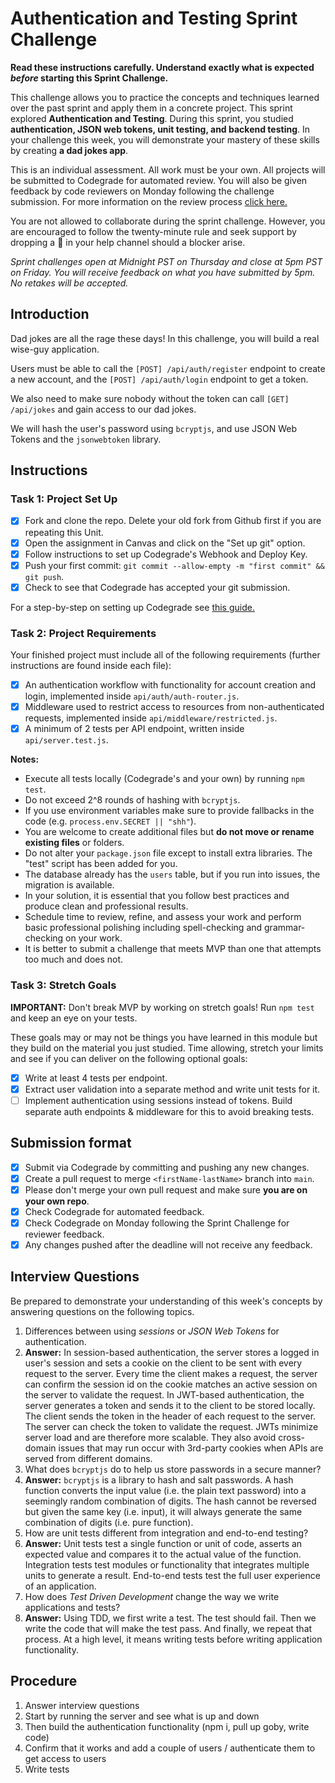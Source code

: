 # Authentication and Testing Sprint Challenge

**Read these instructions carefully. Understand exactly what is expected _before_ starting this Sprint Challenge.**

This challenge allows you to practice the concepts and techniques learned over the past sprint and apply them in a concrete project. This sprint explored **Authentication and Testing**. During this sprint, you studied **authentication, JSON web tokens, unit testing, and backend testing**. In your challenge this week, you will demonstrate your mastery of these skills by creating **a dad jokes app**.

This is an individual assessment. All work must be your own. All projects will be submitted to Codegrade for automated review. You will also be given feedback by code reviewers on Monday following the challenge submission. For more information on the review process [click here.](https://www.notion.so/lambdaschool/How-to-View-Feedback-in-CodeGrade-c5147cee220c4044a25de28bcb6bb54a)

You are not allowed to collaborate during the sprint challenge. However, you are encouraged to follow the twenty-minute rule and seek support by dropping a :wave: in your help channel should a blocker arise.

_Sprint challenges open at Midnight PST on Thursday and close at 5pm PST on Friday. You will receive feedback on what you have submitted by 5pm. No retakes will be accepted._

## Introduction

Dad jokes are all the rage these days! In this challenge, you will build a real wise-guy application.

Users must be able to call the `[POST] /api/auth/register` endpoint to create a new account, and the `[POST] /api/auth/login` endpoint to get a token.

We also need to make sure nobody without the token can call `[GET] /api/jokes` and gain access to our dad jokes.

We will hash the user's password using `bcryptjs`, and use JSON Web Tokens and the `jsonwebtoken` library.

## Instructions

### Task 1: Project Set Up

- [x] Fork and clone the repo. Delete your old fork from Github first if you are repeating this Unit.
- [x] Open the assignment in Canvas and click on the "Set up git" option.
- [x] Follow instructions to set up Codegrade's Webhook and Deploy Key.
- [x] Push your first commit: `git commit --allow-empty -m "first commit" && git push`.
- [x] Check to see that Codegrade has accepted your git submission.

For a step-by-step on setting up Codegrade see [this guide.](https://www.notion.so/lambdaschool/Submitting-an-assignment-via-Code-Grade-A-Step-by-Step-Walkthrough-07bd65f5f8364e709ecb5064735ce374)

### Task 2: Project Requirements

Your finished project must include all of the following requirements (further instructions are found inside each file):

- [x] An authentication workflow with functionality for account creation and login, implemented inside `api/auth/auth-router.js`.
- [x] Middleware used to restrict access to resources from non-authenticated requests, implemented inside `api/middleware/restricted.js`.
- [x] A minimum of 2 tests per API endpoint, written inside `api/server.test.js`.

**Notes:**

- Execute all tests locally (Codegrade's and your own) by running `npm test`.
- Do not exceed 2^8 rounds of hashing with `bcryptjs`.
- If you use environment variables make sure to provide fallbacks in the code (e.g. `process.env.SECRET || "shh"`).
- You are welcome to create additional files but **do not move or rename existing files** or folders.
- Do not alter your `package.json` file except to install extra libraries. The "test" script has been added for you.
- The database already has the `users` table, but if you run into issues, the migration is available.
- In your solution, it is essential that you follow best practices and produce clean and professional results.
- Schedule time to review, refine, and assess your work and perform basic professional polishing including spell-checking and grammar-checking on your work.
- It is better to submit a challenge that meets MVP than one that attempts too much and does not.

### Task 3: Stretch Goals

**IMPORTANT:** Don't break MVP by working on stretch goals! Run `npm test` and keep an eye on your tests.

These goals may or may not be things you have learned in this module but they build on the material you just studied. Time allowing, stretch your limits and see if you can deliver on the following optional goals:

- [x] Write at least 4 tests per endpoint.
- [x] Extract user validation into a separate method and write unit tests for it.
- [ ] Implement authentication using sessions instead of tokens. Build separate auth endpoints & middleware for this to avoid breaking tests.

## Submission format

- [x] Submit via Codegrade by committing and pushing any new changes.
- [x] Create a pull request to merge `<firstName-lastName>` branch into `main`.
- [x] Please don't merge your own pull request and make sure **you are on your own repo**.
- [x] Check Codegrade for automated feedback.
- [x] Check Codegrade on Monday following the Sprint Challenge for reviewer feedback.
- [x] Any changes pushed after the deadline will not receive any feedback.

## Interview Questions

Be prepared to demonstrate your understanding of this week's concepts by answering questions on the following topics.

1. Differences between using _sessions_ or _JSON Web Tokens_ for authentication.
  1. **Answer:** In session-based authentication, the server stores a logged in user's session and sets a cookie on the client to be sent with every request to the server. Every time the client makes a request, the server can confirm the session id on the cookie matches an active session on the server to validate the request. In JWT-based authentication, the server generates a token and sends it to the client to be stored locally. The client sends the token in the header of each request to the server. The server can check the token to validate the request. JWTs minimize server load and are therefore more scalable. They also avoid cross-domain issues that may run occur with 3rd-party cookies when APIs are served from different domains.
2. What does `bcryptjs` do to help us store passwords in a secure manner?
  1. **Answer:**  `bcryptjs` is a library to hash and salt passwords. A hash function converts the input value (i.e. the plain text password) into a seemingly random combination of digits. The hash cannot be reversed but given the same key (i.e. input), it will always generate the same combination of digits (i.e. pure function).
3. How are unit tests different from integration and end-to-end testing?
  1. **Answer:** Unit tests test a single function or unit of code, asserts an expected value and compares it to the actual value of the function. Integration tests test modules or functionality that integrates multiple units to generate a result. End-to-end tests test the full user experience of an application.
4. How does _Test Driven Development_ change the way we write applications and tests?
  1. **Answer:** Using TDD, we first write a test. The test should fail. Then we write the code that will make the test pass. And finally, we repeat that process. At a high level, it means writing tests before writing application functionality.


## Procedure

1. Answer interview questions
2. Start by running the server and see what is up and down
3. Then build the authentication functionality (npm i, pull up goby, write code)
4. Confirm that it works and add a couple of users / authenticate them to get access to users
5. Write tests
